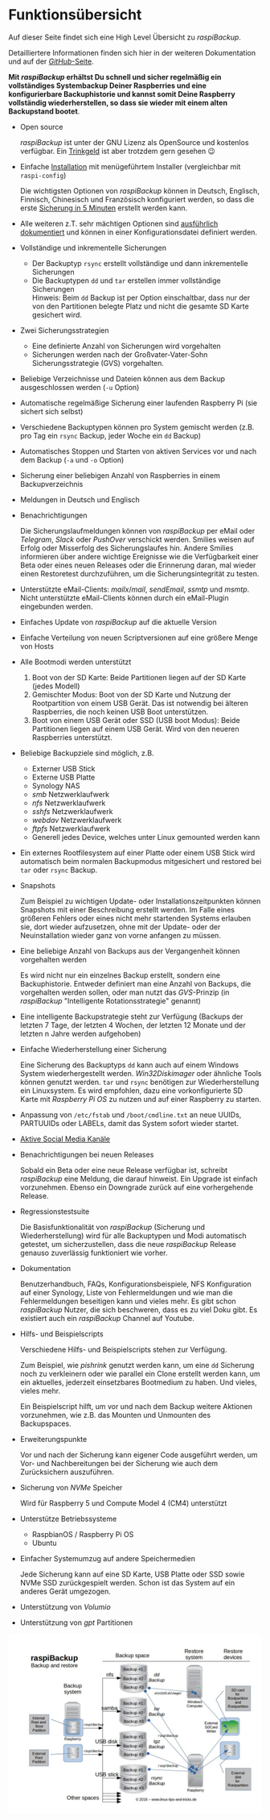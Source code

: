 # Funktionsübersicht

Auf dieser Seite findet sich eine High Level Übersicht zu *raspiBackup*.

Detailliertere Informationen finden sich hier in der weiteren Dokumentation
und auf der [*GitHub*-Seite](https://github.com/framps/raspiBackup).

**Mit *raspiBackup* erhältst Du schnell und sicher regelmäßig ein vollständiges Systembackup Deiner Raspberries und eine konfigurierbare Backuphistorie
und kannst somit Deine Raspberry vollständig wiederherstellen, so dass sie wieder mit einem alten Backupstand bootet**.
 
  - Open source

    *raspiBackup* ist unter der GNU Lizenz als OpenSource und kostenlos verfügbar.
    Ein [Trinkgeld](introduction.md#donation) ist aber trotzdem gern gesehen 😉

  - Einfache [Installation](installation.md) mit menügeführtem Installer (vergleichbar mit `raspi-config`)

    Die wichtigsten Optionen von *raspiBackup* können in Deutsch, Englisch, Finnisch,
    Chinesisch und Französisch konfiguriert werden, so dass die erste [Sicherung
    in 5 Minuten](installation-in-5-minutes.md) erstellt werden kann.

  - Alle weiteren z.T. sehr mächtigen Optionen sind [ausführlich dokumentiert](details.md)
    und können in einer Konfigurationsdatei definiert werden.

  - Vollständige und inkrementelle Sicherungen

      - Der Backuptyp `rsync` erstellt vollständige und dann inkrementelle Sicherungen
      - Die Backuptypen `dd` und `tar` erstellen immer vollständige Sicherungen  
        Hinweis: Beim `dd` Backup ist per Option einschaltbar, dass nur der von den Partitionen
        belegte Platz und nicht die gesamte SD Karte gesichert wird.

  - Zwei Sicherungsstrategien

      - Eine definierte Anzahl von Sicherungen wird vorgehalten
      - Sicherungen werden nach der Großvater-Vater-Sohn Sicherungsstrategie (GVS) vorgehalten.

  - Beliebige Verzeichnisse und Dateien können aus dem Backup ausgeschlossen werden (`-u` Option)

  - Automatische regelmäßige Sicherung einer laufenden Raspberry Pi (sie sichert sich selbst)

  - Verschiedene Backuptypen können pro System gemischt werden (z.B. pro Tag ein `rsync` Backup, jeder Woche ein `dd` Backup)

  - Automatisches Stoppen und Starten von aktiven Services vor und nach dem Backup (`-a` und `-o` Option)

  - Sicherung einer beliebigen Anzahl von Raspberries in einem Backupverzeichnis

  - Meldungen in Deutsch und Englisch

  - Benachrichtigungen

    Die Sicherungslaufmeldungen können von *raspiBackup* per eMail oder *Telegram*,
    *Slack* oder *PushOver* verschickt werden. Smilies weisen auf Erfolg oder
    Misserfolg des Sicherungslaufes hin. Andere Smilies informieren über andere
    wichtige Ereignisse wie die Verfügbarkeit einer Beta oder eines neuen Releases
    oder die Erinnerung daran, mal wieder einen Restoretest durchzuführen, um die
    Sicherungsintegrität zu testen.

  - Unterstützte eMail-Clients: *mailx*/*mail*, *sendEmail*, *ssmtp* und *msmtp*.
    Nicht unterstützte eMail-Clients können durch ein eMail-Plugin eingebunden werden.

  - Einfaches Update von *raspiBackup* auf die aktuelle Version
  - Einfache Verteilung von neuen Scriptversionen auf eine größere Menge von Hosts

  - Alle Bootmodi werden unterstützt

      1. Boot von der SD Karte: Beide Partitionen liegen auf der SD Karte
         (jedes Modell)
      2. Gemischter Modus: Boot von der SD Karte und Nutzung der Rootpartition
         von einem USB Gerät. Das ist notwendig bei älteren Raspberries, die
         noch keinen USB Boot unterstützen.
      3. Boot von einem USB Gerät oder SSD (USB boot Modus): Beide Partitionen
         liegen auf einem USB Gerät. Wird von den neueren Raspberries
         unterstützt.

  - Beliebige Backupziele sind möglich, z.B.

      - Externer USB Stick
      - Externe USB Platte
      - Synology NAS
      - *smb* Netzwerklaufwerk
      - *nfs* Netzwerklaufwerk
      - *sshfs* Netzwerklaufwerk
      - *webdav* Netzwerklaufwerk
      - *ftpfs* Netzwerklaufwerk
      - Generell jedes Device, welches unter Linux gemounted werden kann

  - Ein externes Rootfilesystem auf einer Platte oder einem USB Stick wird
    automatisch beim normalen Backupmodus mitgesichert und restored bei `tar`
    oder `rsync` Backup.

  - Snapshots

    Zum Beispiel zu wichtigen Update- oder Installationszeitpunkten können
    Snapshots mit einer Beschreibung erstellt werden. Im Falle eines größeren
    Fehlers oder eines nicht mehr startenden Systems erlauben sie, dort wieder
    aufzusetzen, ohne mit der Update- oder der Neuinstallation wieder ganz von
    vorne anfangen zu müssen.

  - Eine beliebige Anzahl von Backups aus der Vergangenheit können vorgehalten werden

    Es wird nicht nur ein einzelnes Backup erstellt, sondern eine Backuphistorie.
    Entweder definiert man eine Anzahl von Backups, die vorgehalten werden sollen,
    oder man nutzt das *GVS*-Prinzip (in *raspiBackup* "Intelligente Rotationsstrategie"
    genannt)

  - Eine intelligente Backupstrategie steht zur Verfügung
    (Backups der letzten 7 Tage, der letzten 4 Wochen, der letzten 12 Monate und der letzten n Jahre werden aufgehoben)

  - Einfache Wiederherstellung einer Sicherung

    Eine Sicherung des Backuptyps `dd` kann auch auf einem Windows System wiederhergestellt werden.
    *Win32Diskimager* oder ähnliche Tools können genutzt werden.
    `tar` und `rsync` benötigen zur Wiederherstellung ein Linuxsystem.
    Es wird empfohlen, dazu eine vorkonfigurierte SD Karte mit *Raspberry Pi OS*
    zu nutzen und auf einer Raspberry zu starten.

  - Anpassung von `/etc/fstab` und `/boot/cmdline.txt` an neue UUIDs, PARTUUIDs
    oder LABELs, damit das System sofort wieder startet.

  - [Aktive Social Media Kanäle](introduction.md#kontakt)

  - Benachrichtigungen bei neuen Releases

    Sobald ein Beta oder eine neue Release verfügbar ist, schreibt *raspiBackup* eine
    Meldung, die darauf hinweist. Ein Upgrade ist einfach vorzunehmen. Ebenso ein
    Downgrade zurück auf eine vorhergehende Release.

  - Regressionstestsuite

    Die Basisfunktionalität von *raspiBackup* (Sicherung und Wiederherstellung) wird
    für alle Backuptypen und Modi automatisch getestet, um sicherzustellen, dass die
    neue *raspiBackup* Release genauso zuverlässig funktioniert wie vorher.

  - Dokumentation

    Benutzerhandbuch, FAQs, Konfigurationsbeispiele, NFS Konfiguration auf einer
    Synology, Liste von Fehlermeldungen und wie man die Fehlermeldungen beseitigen
    kann und vieles mehr. Es gibt schon *raspiBackup* Nutzer, die sich beschweren, dass
    es zu viel Doku gibt. Es existiert auch ein *raspiBackup* Channel auf Youtube.

[.status]: todo "Der Hinweis auf Youtube passt hier irgendwie nicht"

  - Hilfs- und Beispielscripts

    Verschiedene Hilfs- und Beispielscripts stehen zur Verfügung.

    Zum Beispiel, wie *pishrink* genutzt werden kann, um eine `dd` Sicherung noch zu verkleinern
    oder wie parallel ein Clone erstellt werden kann, um ein aktuelles, jederzeit
    einsetzbares Bootmedium zu haben. Und vieles, vieles mehr.

    Ein Beispielscript hilft, um vor und nach dem Backup weitere Aktionen vorzunehmen,
    wie z.B. das Mounten und Unmounten des Backupspaces.

  - Erweiterungspunkte

    Vor und nach der Sicherung kann eigener Code ausgeführt werden, um Vor- und
    Nachbereitungen bei der Sicherung wie auch dem Zurücksichern auszuführen.

  - Sicherung von *NVMe* Speicher

    Wird für Raspberry 5 und Compute Model 4 (CM4) unterstützt

  - Unterstütze Betriebssysteme

      - RaspbianOS / Raspberry Pi OS
      - Ubuntu

  - Einfacher Systemumzug auf andere Speichermedien

    Jede Sicherung kann auf eine SD Karte, USB Platte oder SSD sowie NVMe SSD
    zurückgespielt werden. Schon ist das System auf ein anderes Gerät umgezogen.

  - Unterstützung von *Volumio*

  - Unterstützung von *gpt* Partitionen


![Übersichtsbild](images/raspiBackupOverview.jpg)


[.status]: rst
[.source]: https://www.linux-tips-and-tricks.de/de/funktionsuebersicht
[.source]: https://www.linux-tips-and-tricks.de/de/raspibackup
[.source]: https://www.linux-tips-and-tricks.de/en/features
[.source]: https://www.linux-tips-and-tricks.de/en/backup
